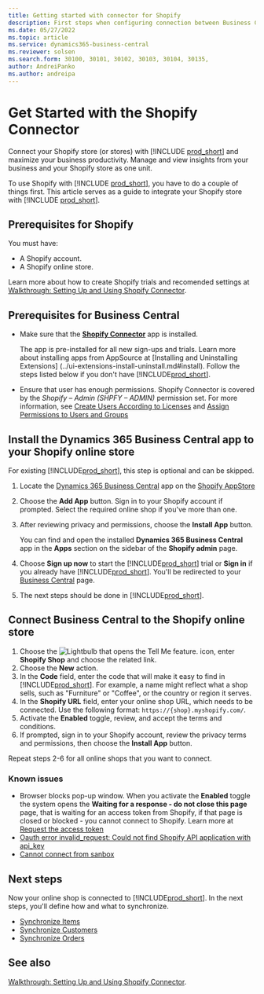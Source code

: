 ```yaml
---
title: Getting started with connector for Shopify
description: First steps when configuring connection between Business Central and Shopify
ms.date: 05/27/2022
ms.topic: article
ms.service: dynamics365-business-central
ms.reviewer: solsen
ms.search.form: 30100, 30101, 30102, 30103, 30104, 30135, 
author: AndreiPanko
ms.author: andreipa
---
```


# Get Started with the Shopify Connector

Connect your Shopify store (or stores) with [!INCLUDE [prod_short](../includes/prod_short.md)] and maximize your business productivity. Manage and view insights from your business and your Shopify store as one unit.

To use Shopify with [!INCLUDE [prod_short](../includes/prod_short.md)], you have to do a couple of things first. This article serves as a guide to integrate your Shopify store with [!INCLUDE [prod_short](../includes/prod_short.md)].

## Prerequisites for Shopify

You must have:
- A Shopify account.
- A Shopify online store.

Learn more about how to create Shopify trials and recomended settings at [Walkthrough: Setting Up and Using Shopify Connector](walkthrough-setting-up-and-using-shopify.md#preparation).

## Prerequisites for Business Central

- Make sure that the **[Shopify Connector](https://go.microsoft.com/fwlink/?linkid=2196238)** app is installed.

  The app is pre-installed for all new sign-ups and trials. Learn more about installing apps from AppSource at [Installing and Uninstalling Extensions] (../ui-extensions-install-uninstall.md#install). Follow the steps listed below if you don't have [!INCLUDE[prod_short](../includes/prod_short.md)].

- Ensure that user has enough permissions. Shopify Connector is covered by the *Shopify – Admin (SHPFY – ADMIN)* permission set. For more information, see [Create Users According to Licenses](../ui-how-users-permissions.md) and [Assign Permissions to Users and Groups](../ui-define-granular-permissions.md)


## Install the Dynamics 365 Business Central app to your Shopify online store

For existing [!INCLUDE[prod_short](../includes/prod_short.md)], this step is optional and can be skipped.

1. Locate the [Dynamics 365 Business Central](https://apps.shopify.com/dynamics-365-business-central) app on the [Shopify AppStore](https://apps.shopify.com/)
2. Choose the **Add App** button. Sign in to your Shopify account if prompted. Select the required online shop if you've more than one.
3. After reviewing privacy and permissions, choose the **Install App** button.

   You can find and open the installed **Dynamics 365 Business Central** app in the **Apps** section on the sidebar of the **Shopify admin** page.
4. Choose **Sign up now** to start the [!INCLUDE[prod_short](../includes/prod_short.md)] trial or **Sign in** if you already have [!INCLUDE[prod_short](../includes/prod_short.md)]. You'll be redirected to your [Business Central](https://businesscentral.dynamics.com) page.
5. The next steps should be done in [!INCLUDE[prod_short](../includes/prod_short.md)].

## Connect Business Central to the Shopify online store

1. Choose the ![Lightbulb that opens the Tell Me feature.](../media/ui-search/search_small.png "Tell me what you want to do") icon, enter **Shopify Shop** and choose the related link.
2. Choose the **New** action.  
3. In the **Code** field, enter the code that will make it easy to find in [!INCLUDE[prod_short](../includes/prod_short.md)]. For example, a name might reflect what a shop sells, such as "Furniture" or "Coffee", or the country or region it serves.
4. In the **Shopify URL** field, enter your online shop URL, which needs to be connected. Use the following format: `https://{shop}.myshopify.com/`.
5. Activate the **Enabled** toggle, review, and accept the terms and conditions.
6. If prompted, sign in to your Shopify account, review the privacy terms and permissions, then choose the **Install App** button.

Repeat steps 2-6 for all online shops that you want to connect.

### Known issues
- Browser blocks pop-up window. When you activate the **Enabled** toggle the system opens the **Waiting for a response - do not close this page** page, that is waiting for an access token from Shopify, if that page is closed or blocked - you cannot connect to Shopify. Learn more at [Request the access token](troubleshoot.md#request-the-access-token)
- [Oauth error invalid_request: Could not find Shopify API application with api_key](troubleshoot.md#oauth-error-invalid_request-could-not-find-shopify-api-application-with-api_key)
- [Cannot connect from sanbox](troubleshoot.md#verify-and-enable-permissions-to-make-http-requests-when-running-in-a-non-production-environment)


## Next steps

Now your online shop is connected to [!INCLUDE[prod_short](../includes/prod_short.md)]. In the next steps, you'll define how and what to synchronize.

- [Synchronize Items](synchronize-items.md)
- [Synchronize Customers](synchronize-customers.md)
- [Synchronize Orders](synchronize-orders.md)

## See also

[Walkthrough: Setting Up and Using Shopify Connector](walkthrough-setting-up-and-using-shopify.md).
